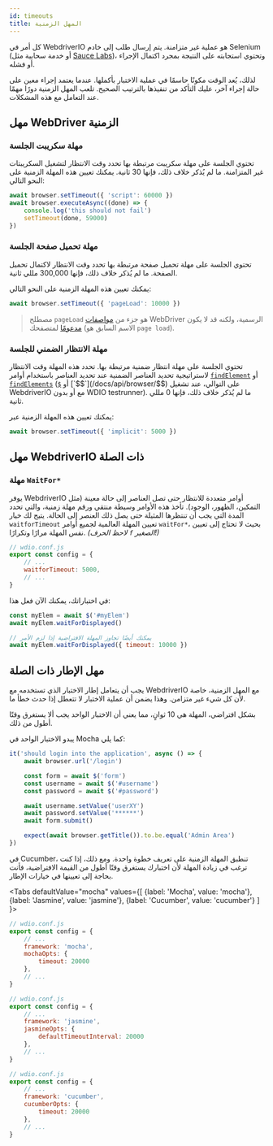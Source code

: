 ```yaml
---
id: timeouts
title: المهل الزمنية
---
```


كل أمر في WebdriverIO هو عملية غير متزامنة. يتم إرسال طلب إلى خادم Selenium (أو خدمة سحابية مثل [Sauce Labs](https://saucelabs.com))، وتحتوي استجابته على النتيجة بمجرد اكتمال الإجراء أو فشله.

لذلك، يُعد الوقت مكونًا حاسمًا في عملية الاختبار بأكملها. عندما يعتمد إجراء معين على حالة إجراء آخر، عليك التأكد من تنفيذها بالترتيب الصحيح. تلعب المهل الزمنية دورًا مهمًا عند التعامل مع هذه المشكلات.

<LiteYouTubeEmbed
    id="5oI37h4qxEw"
    title="Timeouts"
/>

## مهل WebDriver الزمنية

### مهلة سكريبت الجلسة

تحتوي الجلسة على مهلة سكريبت مرتبطة بها تحدد وقت الانتظار لتشغيل السكريبتات غير المتزامنة. ما لم يُذكر خلاف ذلك، فإنها 30 ثانية. يمكنك تعيين هذه المهلة الزمنية على النحو التالي:

```js
await browser.setTimeout({ 'script': 60000 })
await browser.executeAsync((done) => {
    console.log('this should not fail')
    setTimeout(done, 59000)
})
```

### مهلة تحميل صفحة الجلسة

تحتوي الجلسة على مهلة تحميل صفحة مرتبطة بها تحدد وقت الانتظار لاكتمال تحميل الصفحة. ما لم يُذكر خلاف ذلك، فإنها 300,000 مللي ثانية.

يمكنك تعيين هذه المهلة الزمنية على النحو التالي:

```js
await browser.setTimeout({ 'pageLoad': 10000 })
```

> مصطلح `pageLoad` هو جزء من [مواصفات](https://www.w3.org/TR/webdriver/#set-timeouts) WebDriver الرسمية، ولكنه قد لا يكون [مدعومًا](https://github.com/seleniumhq/selenium-google-code-issue-archive/issues/687) لمتصفحك (الاسم السابق هو `page load`).

### مهلة الانتظار الضمني للجلسة

تحتوي الجلسة على مهلة انتظار ضمنية مرتبطة بها. تحدد هذه المهلة وقت الانتظار لاستراتيجية تحديد العناصر الضمنية عند تحديد العناصر باستخدام أوامر [`findElement`](/docs/api/webdriver#findelement) أو [`findElements`](/docs/api/webdriver#findelements) ([`$`](/docs/api/browser/$) أو [`$$`](/docs/api/browser/$$) على التوالي، عند تشغيل WebdriverIO مع أو بدون WDIO testrunner). ما لم يُذكر خلاف ذلك، فإنها 0 مللي ثانية.

يمكنك تعيين هذه المهلة الزمنية عبر:

```js
await browser.setTimeout({ 'implicit': 5000 })
```

## مهل WebdriverIO ذات الصلة

### مهلة `WaitFor*`

يوفر WebdriverIO أوامر متعددة للانتظار حتى تصل العناصر إلى حالة معينة (مثل التمكين، الظهور، الوجود). تأخذ هذه الأوامر وسيطة منتقي ورقم مهلة زمنية، والتي تحدد المدة التي يجب أن تنتظرها المثيلة حتى يصل ذلك العنصر إلى الحالة. يتيح لك خيار `waitforTimeout` تعيين المهلة العالمية لجميع أوامر `waitFor*`، بحيث لا تحتاج إلى تعيين نفس المهلة مرارًا وتكرارًا. _(لاحظ الحرف `f` الصغير!)_

```js
// wdio.conf.js
export const config = {
    // ...
    waitforTimeout: 5000,
    // ...
}
```

في اختباراتك، يمكنك الآن فعل هذا:

```js
const myElem = await $('#myElem')
await myElem.waitForDisplayed()

// يمكنك أيضًا تجاوز المهلة الافتراضية إذا لزم الأمر
await myElem.waitForDisplayed({ timeout: 10000 })
```

## مهل الإطار ذات الصلة

يجب أن يتعامل إطار الاختبار الذي تستخدمه مع WebdriverIO مع المهل الزمنية، خاصة لأن كل شيء غير متزامن. وهذا يضمن أن عملية الاختبار لا تتعطل إذا حدث خطأ ما.

بشكل افتراضي، المهلة هي 10 ثوانٍ، مما يعني أن الاختبار الواحد يجب ألا يستغرق وقتًا أطول من ذلك.

يبدو الاختبار الواحد في Mocha كما يلي:

```js
it('should login into the application', async () => {
    await browser.url('/login')

    const form = await $('form')
    const username = await $('#username')
    const password = await $('#password')

    await username.setValue('userXY')
    await password.setValue('******')
    await form.submit()

    expect(await browser.getTitle()).to.be.equal('Admin Area')
})
```

في Cucumber، تنطبق المهلة الزمنية على تعريف خطوة واحدة. ومع ذلك، إذا كنت ترغب في زيادة المهلة لأن اختبارك يستغرق وقتًا أطول من القيمة الافتراضية، فأنت بحاجة إلى تعيينها في خيارات الإطار.

<Tabs
  defaultValue="mocha"
  values={[
    {label: 'Mocha', value: 'mocha'},
    {label: 'Jasmine', value: 'jasmine'},
    {label: 'Cucumber', value: 'cucumber'}
  ]
}>
<TabItem value="mocha">

```js
// wdio.conf.js
export const config = {
    // ...
    framework: 'mocha',
    mochaOpts: {
        timeout: 20000
    },
    // ...
}
```

</TabItem>
<TabItem value="jasmine">

```js
// wdio.conf.js
export const config = {
    // ...
    framework: 'jasmine',
    jasmineOpts: {
        defaultTimeoutInterval: 20000
    },
    // ...
}
```

</TabItem>
<TabItem value="cucumber">

```js
// wdio.conf.js
export const config = {
    // ...
    framework: 'cucumber',
    cucumberOpts: {
        timeout: 20000
    },
    // ...
}
```

</TabItem>
</Tabs>
